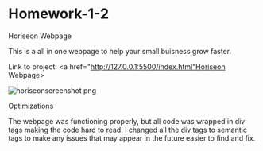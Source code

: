 # Homework-1-2

Horiseon Webpage

This is a all in one webpage to help your small buisness grow faster.

Link to project: <a href="http://127.0.0.1:5500/index.html"Horiseon Webpage>

![horiseonscreenshot png](https://user-images.githubusercontent.com/108436098/180327356-a51d84fa-5255-4075-89c1-f481bc7bae6b.png)
</a>



Optimizations

The webpage was functioning properly, but all code was wrapped in div tags making the code hard to read.
I changed all the div tags to semantic tags to make any issues that may appear in the future easier to find and fix. 

